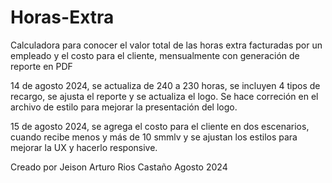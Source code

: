 # Horas-Extra

Calculadora para conocer el valor total de las horas extra facturadas por un empleado y el costo para el cliente, mensualmente con generación de reporte en PDF

14 de agosto 2024, se actualiza de 240 a 230 horas, se incluyen 4 tipos de recargo, se ajusta el reporte y se actualiza el logo. Se hace correción en el archivo de estilo para mejorar la presentación del logo.

15 de agosto 2024, se agrega el costo para el cliente en dos escenarios, cuando recibe menos y más de 10 smmlv y se ajustan los estilos para mejorar la UX y hacerlo responsive.

Creado por Jeison Arturo Rios Castaño Agosto 2024
